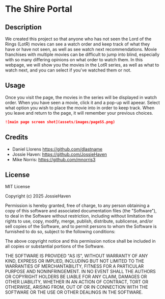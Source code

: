 # The Shire Portal

## Description

We created this project so that anyone who has not seen the Lord of the Rings (LotR) movies can see a watch order and keep track of what they have or have not seen, as well as see watch next recommendations. Movie franchises with multiple movies can be difficult to jump into blind, especially with so many differing opinions on what order to watch them. In this webpage, we will show you the movies in the LotR series, as well as what to watch next, and you can select if you've watched them or not.

## Usage

Once you visit the page, the movies in the series will be displayed in watch order. When you have seen a movie, click it and a pop-up will apeear. Select what option you wish to place the movie into in order to keep track. When you leave and return to the page, it will remember your previous choices.

```md
![main page screen shot](assets/images/pageSS.png)
```

## Credits

- Daniel Llorens https://github.com/dlastname
- Jossie Haven: https://github.com/JossieHaven
- Mike Norris: https://github.com/mnorris3

## License

MIT License

Copyright (c) 2025 JossieHaven

Permission is hereby granted, free of charge, to any person obtaining a copy
of this software and associated documentation files (the "Software"), to deal
in the Software without restriction, including without limitation the rights
to use, copy, modify, merge, publish, distribute, sublicense, and/or sell
copies of the Software, and to permit persons to whom the Software is
furnished to do so, subject to the following conditions:

The above copyright notice and this permission notice shall be included in all
copies or substantial portions of the Software.

THE SOFTWARE IS PROVIDED "AS IS", WITHOUT WARRANTY OF ANY KIND, EXPRESS OR
IMPLIED, INCLUDING BUT NOT LIMITED TO THE WARRANTIES OF MERCHANTABILITY,
FITNESS FOR A PARTICULAR PURPOSE AND NONINFRINGEMENT. IN NO EVENT SHALL THE
AUTHORS OR COPYRIGHT HOLDERS BE LIABLE FOR ANY CLAIM, DAMAGES OR OTHER
LIABILITY, WHETHER IN AN ACTION OF CONTRACT, TORT OR OTHERWISE, ARISING FROM,
OUT OF OR IN CONNECTION WITH THE SOFTWARE OR THE USE OR OTHER DEALINGS IN THE
SOFTWARE.
